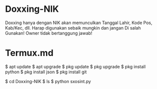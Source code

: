 # Doxxing-NIK
Doxxing hanya dengan NIK akan memunculkan Tanggal Lahir, Kode Pos, Kab/Kec, dll. Harap digunakan sebaik mungkin dan jangan Di salah Gunakan! Owner tidak bertanggung jawab! 

# Termux.md
$ apt update
$ apt upgrade
$ pkg update
$ pkg upgrade
$ pkg install python
$ pkg install json
$ pkg install git

$ cd Doxxing-NIK
$ ls
$ python sxosint.py
